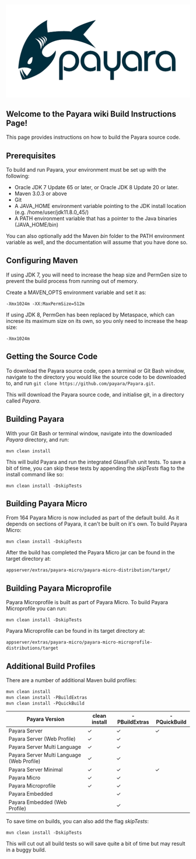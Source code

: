 ![Payara Logo](/images/payara-logo-blue.png)

## Welcome to the Payara wiki Build Instructions Page!
This page provides instructions on how to build the Payara source code.

## Prerequisites
To build and run Payara, your environment must be set up with the following:

* Oracle JDK 7 Update 65 or later, or Oracle JDK 8 Update 20 or later.
* Maven 3.0.3 or above
* Git
* A JAVA_HOME environment variable pointing to the JDK install location (e.g. /home/user/jdk11.8.0_45/)
* A PATH environment variable that has a pointer to the Java binaries (JAVA_HOME/bin)

You can also optionally add the Maven _bin_ folder to the PATH environment variable as well, and the documentation will assume that you have done so.

## Configuring Maven
If using JDK 7, you will need to increase the heap size and PermGen size to prevent the build process from running out of memory.

Create a MAVEN_OPTS environment variable and set it as:

```Shell
-Xmx1024m -XX:MaxPermSize=512m 
```

If using JDK 8, PermGen has been replaced by Metaspace, which can increse its maximum size on its own, so you only need to increase the heap size:

```Shell
-Xmx1024m
```

## Getting the Source Code
To download the Payara source code, open a terminal or Git Bash window, navigate to the directory you would like the source code to be downloaded to, and run `git clone https://github.com/payara/Payara.git`.

This will download the Payara source code, and initialise git, in a directory called _Payara_.

## Building Payara

With your Git Bash or terminal window, navigate into the downloaded _Payara_ directory, and run:

```Shell
mvn clean install
```

This will build Payara and run the integrated GlassFish unit tests. To save a bit of time, you can skip these tests by appending the _skipTests_ flag to the install command like so:

```Shell
mvn clean install -DskipTests
```

## Building Payara Micro

From 164 Payara Micro is now included as part of the default build. As it depends on sections of Payara, it can't be built on it's own. To build Payara Micro:

```Shell
mvn clean install -DskipTests
```

After the build has completed the Payara Micro jar can be found in the target directory at:

```Shell
appserver/extras/payara-micro/payara-micro-distribution/target/
```

## Building Payara Microprofile

Payara Microprofile is built as part of Payara Micro. To build Payara Microprofile you can run:

```Shell
mvn clean install -DskipTests
```

Payara Microprofile can be found in its target directory at:

```Shell
appserver/extras/payara-micro/payara-micro-microprofile-distributions/target
```

## Additional Build Profiles

There are a number of additional Maven build profiles:
```Shell
mvn clean install
mvn clean install -PBuildExtras
mvn clean install -PQuickBuild
```

| Payara Version |  clean install | -PBuildExtras | -PQuickBuild |
| ---- | ---- | ---- | ---- | 
| Payara Server |✓|✓|✓|
| Payara Server (Web Profile) |✓ |✓ | |
| Payara Server Multi Language |✓ |✓ | |
| Payara Server Multi Language (Web Profile) |✓ |✓ | |
| Payara Server Minimal |✓ |✓ |✓ |
| Payara Micro |✓ |✓ | |
| Payara Microprofile |✓|✓ | |
| Payara Embedded | |✓ | |
| Payara Embedded (Web Profile) | |✓ | |

To save time on builds, you can also add the flag _skipTests_:
```Shell
mvn clean install -DskipTests
```
This will cut out all build tests so will save quite a bit of time but may result in a buggy build.
